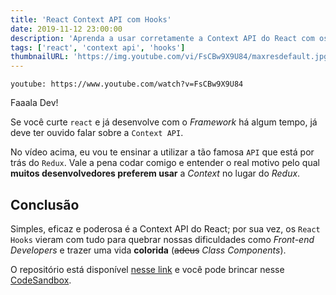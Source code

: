```yaml
---
title: 'React Context API com Hooks'
date: 2019-11-12 23:00:00
description: 'Aprenda a usar corretamente a Context API do React com os Hooks. Inclui alternância de temas (dark e light).'
tags: ['react', 'context api', 'hooks']
thumbnailURL: 'https://img.youtube.com/vi/FsCBw9X9U84/maxresdefault.jpg'
---
```


`youtube: https://www.youtube.com/watch?v=FsCBw9X9U84`

Faaala Dev!

Se você curte `react` e já desenvolve com o _Framework_ há algum tempo, já deve ter ouvido falar sobre a `Context API`.

No vídeo acima, eu vou te ensinar a utilizar a tão famosa `API` que está por trás do `Redux`. Vale a pena codar comigo e entender o real motivo pelo qual **muitos desenvolvedores preferem usar** a _Context_ no lugar do _Redux_.

## Conclusão

Simples, eficaz e poderosa é a Context API do React; por sua vez, os `React Hooks` vieram com tudo para quebrar nossas dificuldades como _Front-end Developers_ e trazer uma vida **colorida** (<s>adeus</s> _Class Components_).

O repositório está disponível [nesse link](https://github.com/guilhermerodz/youtube-content/tree/master/react-context-api) e você pode brincar nesse [CodeSandbox](https://codesandbox.io/s/github/guilhermerodz/youtube-content/tree/master/react-context-api).
